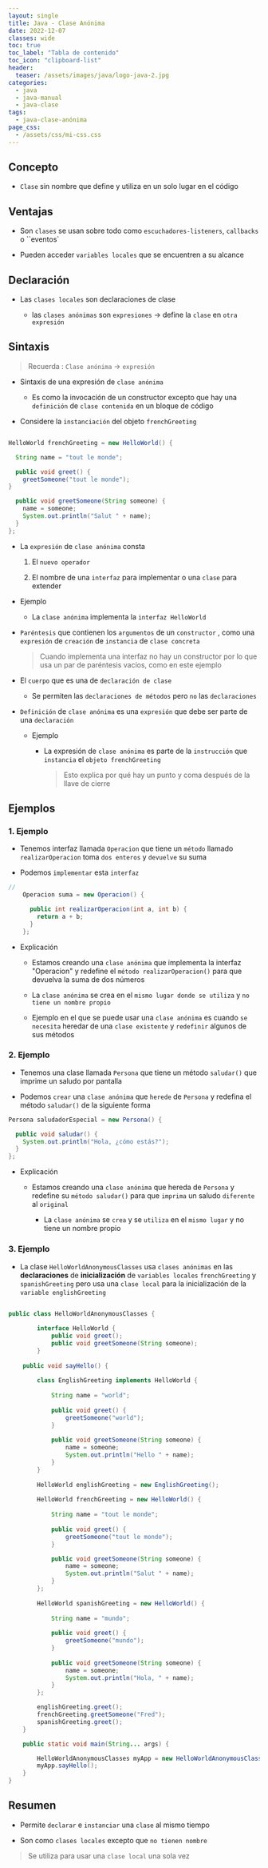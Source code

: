 ```yaml
---
layout: single
title: Java - Clase Anónima
date: 2022-12-07
classes: wide
toc: true
toc_label: "Tabla de contenido"
toc_icon: "clipboard-list"
header:
  teaser: /assets/images/java/logo-java-2.jpg
categories:
  - java
  - java-manual
  - java-clase
tags:
  - java-clase-anónima
page_css: 
  - /assets/css/mi-css.css
---
```


## Concepto

* ``Clase`` sin nombre que define y utiliza en un solo lugar en el código

## Ventajas

* Son ``clases`` se usan sobre todo como ``escuchadores-listeners``, ``callbacks`` o ``eventos`

* Pueden acceder ``variables locales`` que se encuentren a su alcance

## Declaración

* Las ``clases locales`` son declaraciones de clase

  * las ``clases anónimas`` son ``expresiones`` → define la ``clase`` en ``otra expresión``

## Sintaxis

> Recuerda : ``Clase anónima`` → ``expresión``

* Sintaxis de una expresión de ``clase anónima``

  * Es como la invocación de un constructor excepto que hay una ``definición`` de ``clase contenida`` en un bloque de código

* Considere la ``instanciación`` del objeto ``frenchGreeting``

```java

HelloWorld frenchGreeting = new HelloWorld() {

  String name = "tout le monde";

  public void greet() {
    greetSomeone("tout le monde");
} 

  public void greetSomeone(String someone) {
    name = someone;
    System.out.println("Salut " + name);
  }
};

```

* La ``expresión`` de  ``clase anónima`` consta

  1. El ``nuevo operador``

  2. El nombre de una ``interfaz`` para implementar o una ``clase`` para extender

* Ejemplo

  * La ``clase anónima`` implementa la ``interfaz HelloWorld``

* ``Paréntesis`` que contienen los ``argumentos`` de un ``constructor`` , como una ``expresión`` de ``creación`` de ``instancia`` de ``clase concreta``

    > Cuando implementa una interfaz no hay un constructor por lo que usa un par de paréntesis vacíos, como en este ejemplo

* El ``cuerpo`` que es una de ``declaración de clase``

  * Se permiten las ``declaraciones de métodos`` pero ``no`` las ``declaraciones``

* ``Definición`` de ``clase anónima`` es una ``expresión`` que debe ser parte de una ``declaración``

  * Ejemplo
  
    * La expresión de ``clase anónima`` es parte de la ``instrucción`` que ``instancia`` el ``objeto frenchGreeting``

      > Esto explica por qué hay un punto y coma después de la llave de cierre

## Ejemplos

### 1. Ejemplo

* Tenemos interfaz llamada ``Operacion`` que tiene un ``método`` llamado ``realizarOperacion``  toma ``dos enteros`` y ``devuelve`` su suma

* Podemos ``implementar`` esta ``interfaz``

```java
// 
    Operacion suma = new Operacion() {

      public int realizarOperacion(int a, int b) {
        return a + b;
      }
    };
```

* Explicación

  * Estamos creando una ``clase anónima`` que implementa la interfaz "Operacion" y redefine el ``método realizarOperacion()`` para que devuelva la suma de dos números

  * La ``clase anónima`` se crea en el ``mismo lugar donde se utiliza`` y ``no tiene un nombre propio``

  * Ejemplo en el que se puede usar una ``clase anónima`` es cuando ``se necesita`` heredar de una ``clase existente`` y ``redefinir`` algunos de sus métodos

### 2. Ejemplo

* Tenemos una clase llamada ``Persona`` que tiene un método ``saludar()`` que imprime un saludo por pantalla

* Podemos ``crear`` una ``clase anónima`` que ``herede`` de ``Persona`` y redefina el método ``saludar()`` de la siguiente forma

```java
Persona saludadorEspecial = new Persona() {

  public void saludar() {
    System.out.println("Hola, ¿cómo estás?");
  }
};
```

* Explicación

  * Estamos creando una ``clase anónima`` que hereda de ``Persona`` y redefine su ``método saludar()`` para que ``imprima`` un saludo ``diferente`` al ``original``
  
    * La ``clase anónima`` se ``crea`` y se ``utiliza`` en el ``mismo lugar`` y no tiene un nombre propio

### 3. Ejemplo

* La clase ``HelloWorldAnonymousClasses`` usa ``clases anónimas`` en las **declaraciones** de **inicialización** de ``variables locales`` ``frenchGreeting`` y ``spanishGreeting``  pero usa una ``clase local`` para la inicialización de la ``variable englishGreeting``

```java

public class HelloWorldAnonymousClasses {
  
        interface HelloWorld {
            public void greet();
            public void greetSomeone(String someone);
        }
  
    public void sayHello() {
        
        class EnglishGreeting implements HelloWorld {
            
            String name = "world";
            
            public void greet() {
                greetSomeone("world");
            }
            
            public void greetSomeone(String someone) {
                name = someone;
                System.out.println("Hello " + name);
            }
        }
      
        HelloWorld englishGreeting = new EnglishGreeting();
        
        HelloWorld frenchGreeting = new HelloWorld() {
            
            String name = "tout le monde";
            
            public void greet() {
                greetSomeone("tout le monde");
            }

            public void greetSomeone(String someone) {
                name = someone;
                System.out.println("Salut " + name);
            }
        };
        
        HelloWorld spanishGreeting = new HelloWorld() {
            
            String name = "mundo";
            
            public void greet() {
                greetSomeone("mundo");
            }
            
            public void greetSomeone(String someone) {
                name = someone;
                System.out.println("Hola, " + name);
            }
        };

        englishGreeting.greet();
        frenchGreeting.greetSomeone("Fred");
        spanishGreeting.greet();
    }

    public static void main(String... args) {

        HelloWorldAnonymousClasses myApp = new HelloWorldAnonymousClasses();
        myApp.sayHello();
    }            
}
```

## Resumen

* Permite ``declarar`` e ``instanciar`` una ``clase`` al mismo tiempo

* Son como ``clases locales`` excepto que ``no tienen nombre``

> Se utiliza para usar una ``clase local`` una sola vez
